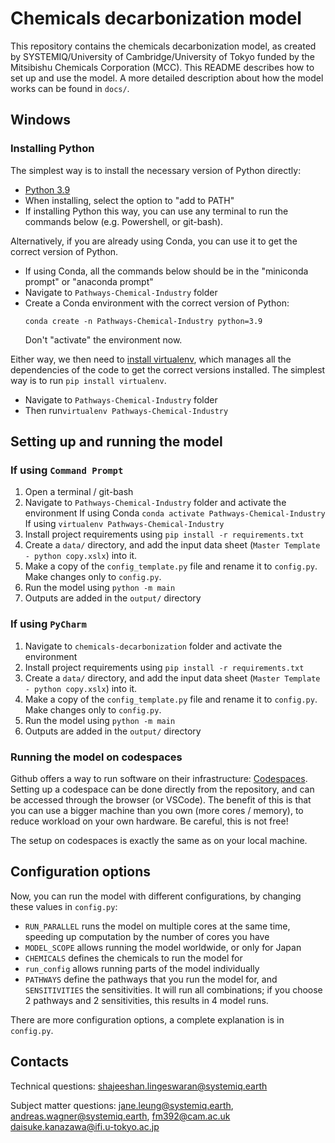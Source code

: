 # Chemicals decarbonization model
This repository contains the chemicals decarbonization model, as created by SYSTEMIQ/University of Cambridge/University of Tokyo funded by the Mitsibishu Chemicals Corporation (MCC).
This README describes how to set up and use the model. A more detailed description about how the model works can be found in `docs/`.

## Windows

### Installing Python

The simplest way is to install the necessary version of Python directly:
- [Python 3.9](https://www.python.org/downloads/release/python-39/)
- When installing, select the option to "add to PATH"
- If installing Python this way, you can use any terminal to run the commands below (e.g. Powershell, or git-bash).

Alternatively, if you are already using Conda, you can use it to get the correct version of Python.
- If using Conda, all the commands below should be in the "miniconda prompt" or "anaconda prompt"
- Navigate to `Pathways-Chemical-Industry` folder
- Create a Conda environment with the correct version of Python:
  ```shell
  conda create -n Pathways-Chemical-Industry python=3.9
  ```
  Don't "activate" the environment now.

Either way, we then need to [install virtualenv](https://uoa-eresearch.github.io/eresearch-cookbook/recipe/2014/11/26/python-virtual-env/), which manages all the dependencies of the code to get the correct versions installed. The simplest way is to run `pip install virtualenv`.
- Navigate to `Pathways-Chemical-Industry` folder
- Then run`virtualenv Pathways-Chemical-Industry`

## Setting up and running the model


### If using `Command Prompt`

1. Open a terminal / git-bash
2. Navigate to `Pathways-Chemical-Industry` folder and activate the environment
If using Conda
`conda activate Pathways-Chemical-Industry`
If using 
`virtualenv Pathways-Chemical-Industry`
3. Install project requirements using `pip install -r requirements.txt`
4. Create a `data/` directory, and add the input data sheet (`Master Template - python copy.xslx`) into it.
5. Make a copy of the `config_template.py` file and rename it to `config.py`. Make changes only to `config.py`.
6. Run the model using `python -m main`
7. Outputs are added in the `output/` directory

### If using `PyCharm`
1. Navigate to `chemicals-decarbonization` folder and activate the environment
2. Install project requirements using `pip install -r requirements.txt`
3. Create a `data/` directory, and add the input data sheet (`Master Template - python copy.xslx`) into it.
4. Make a copy of the `config_template.py` file and rename it to `config.py`. Make changes only to `config.py`.
5. Run the model using `python -m main`
6. Outputs are added in the `output/` directory


### Running the model on codespaces
Github offers a way to run software on their infrastructure: [Codespaces](https://github.com/features/codespaces). Setting up a codespace can be done directly from the repository, and can be accessed through the browser (or VSCode). The benefit of this is that you can use a bigger machine than you own (more cores / memory), to reduce workload on your own hardware. Be careful, this is not free!

The setup on codespaces is exactly the same as on your local machine.

## Configuration options
Now, you can run the model with different configurations, by changing these values in `config.py`:
- `RUN_PARALLEL` runs the model on multiple cores at the same time, speeding up computation by the number of cores you have 
- `MODEL_SCOPE` allows running the model worldwide, or only for Japan
- `CHEMICALS` defines the chemicals to run the model for
- `run_config` allows running parts of the model individually
- `PATHWAYS` define the pathways that you run the model for, and `SENSITIVITIES` the sensitivities. It will run all combinations; if you choose 2 pathways and 2 sensitivities, this results in 4 model runs. 

There are more configuration options, a complete explanation is in `config.py`.

## Contacts
Technical questions: [shajeeshan.lingeswaran@systemiq.earth](shajeeshan.lingeswaran@systemiq.earth) 

Subject matter questions: [jane.leung@systemiq.earth](jane.leung@systemiq.earth), [andreas.wagner@systemiq.earth](andreas.wagner@systemiq.earth), [fm392@cam.ac.uk](fm392@cam.ac.uk) [daisuke.kanazawa@ifi.u-tokyo.ac.jp](daisuke.kanazawa@ifi.u-tokyo.ac.jp)

